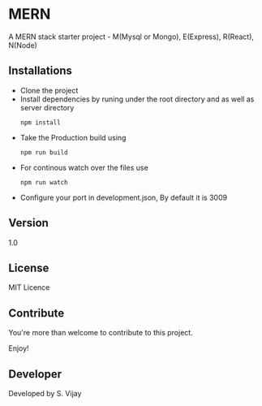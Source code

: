# MERN
A MERN stack starter project - M(Mysql or Mongo), E(Express), R(React), N(Node)

## Installations

- Clone the project
- Install dependencies by runing under the root directory and as well as server directory
	```
	npm install
	```
- Take the Production build using
	```
	npm run build
	```
- For continous watch over the files use
	```
	npm run watch
	```
- Configure your port in development.json, By default it is 3009
	
## Version

1.0

## License

MIT Licence

## Contribute

You're more than welcome to contribute to this project. 

Enjoy!


## Developer

Developed by S. Vijay
